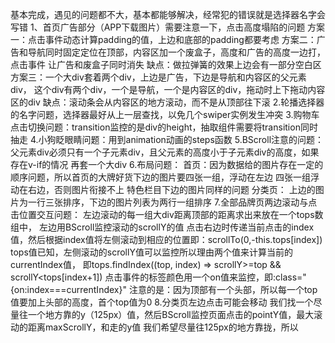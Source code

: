 
 基本完成，遇见的问题都不大，基本都能够解决，经常犯的错误就是选择器名字会写错
 1、首页广告部分（APP下载图片）需要注意一下，点击高度塌陷的问题
    方案一：点击事件动态计算padding的值，上边和底部的padding都要考虑
    方案二：广告和导航同时固定定位在顶部，内容区加一个废盒子，高度和广告的高度一边打，点击事件
            让广告和废盒子同时消失
            缺点：做拉弹簧的效果上边会有一部分空白区
    方案三：一个大div套着两个div，上边是广告，下边是导航和内容区的父元素div，
            这个div有两个div，一个是导航，一个是内容区的div，拖动时上下拖动内容区的div
            缺点：滚动条会从内容区的地方滚动，而不是从顶部往下滚
 2.轮播选择器的名字问题，选择器最好从上一层查找，以免几个swiper实例发生冲突
 3.购物车点击切换问题：transition监控的是div的height，抽取组件需要将transition同时抽走
 4.小狗眨眼睛问题：用到animation动画的steps函数
 5.BScroll注意的问题：
   父元素div必须只有一个子元素div，且父元素的高度小于子元素div的高度，如果存在v-if的情况
   再套一个大div
 6.布局问题：
   首页：因为数据给的图片存在一定的顺序问题，所以首页的大牌好货下边的图片要四张一组，浮动在左边
         四张一组浮动在右边，否则图片衔接不上
         特色栏目下边的图片同样的问题
   分类页：
         上边的图片为一行三张排序，下边的图片列表为两行一组排序
 7.全部品牌页两边滚动与点击位置交互问题：
   左边滚动的每一组大div距离顶部的距离求出来放在一个tops数组中，
   左边用BScroll监控滚动的scrollY的值
   点击右边时传递当前点击的index值，然后根据index值将左侧滚动到相应的位置即：scrollTo(0,-this.tops[index])
   tops值已知，左侧滚动的scrollY值可以监控所以理由两个值来计算当前的currentIndex值，
   即tops.findIndex((top, index) => scrollY>=top && scrollY<tops[index+1])
   点击事件的标签颜色用一个on值来监控，即:class="{on:index===currentIndex}"
   注意的是：因为顶部有一个头部，所以每一个top值要加上头部的高度，首个top值为0
 8.分类页左边点击可能会移动
    我们找一个尽量往一个地方靠的y（125px）值，然后BScroll监控页面点击的pointY值，最大滚动的距离maxScrollY，和走的y值
    我们希望尽量往125px的地方靠拢，所以


